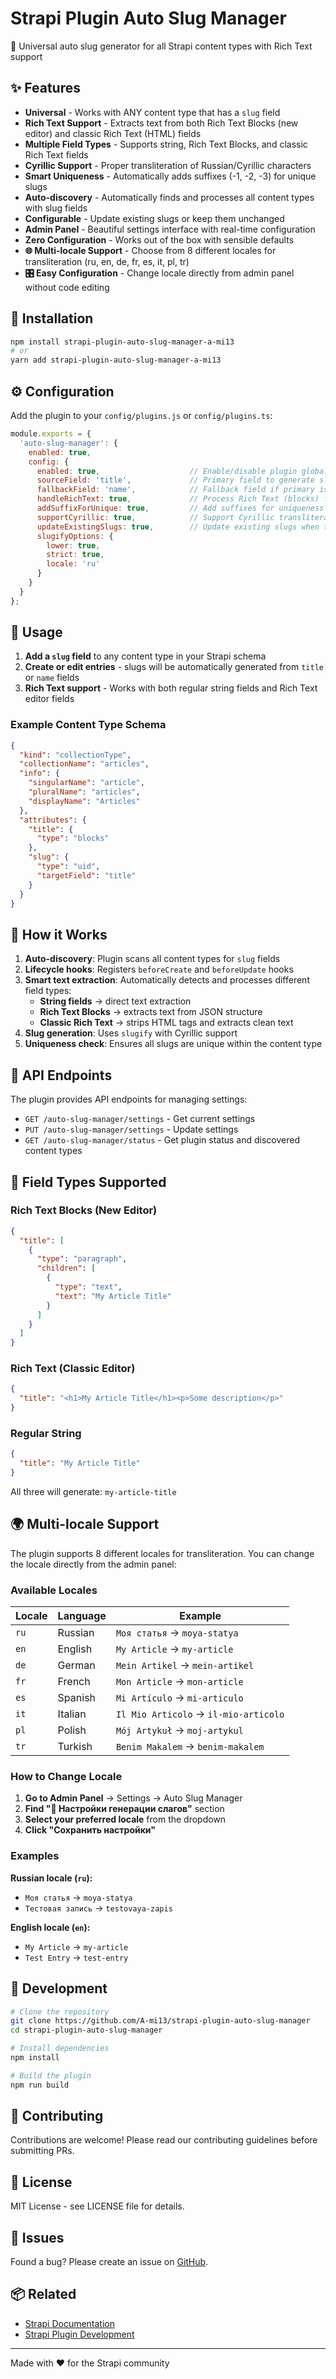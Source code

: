 # Strapi Plugin Auto Slug Manager

🔗 Universal auto slug generator for all Strapi content types with Rich Text support

## ✨ Features

- **Universal** - Works with ANY content type that has a `slug` field
- **Rich Text Support** - Extracts text from both Rich Text Blocks (new editor) and classic Rich Text (HTML) fields
- **Multiple Field Types** - Supports string, Rich Text Blocks, and classic Rich Text fields
- **Cyrillic Support** - Proper transliteration of Russian/Cyrillic characters
- **Smart Uniqueness** - Automatically adds suffixes (-1, -2, -3) for unique slugs
- **Auto-discovery** - Automatically finds and processes all content types with slug fields
- **Configurable** - Update existing slugs or keep them unchanged
- **Admin Panel** - Beautiful settings interface with real-time configuration
- **Zero Configuration** - Works out of the box with sensible defaults
- **🌐 Multi-locale Support** - Choose from 8 different locales for transliteration (ru, en, de, fr, es, it, pl, tr)
- **🎛️ Easy Configuration** - Change locale directly from admin panel without code editing

## 🚀 Installation

```bash
npm install strapi-plugin-auto-slug-manager-a-mi13
# or
yarn add strapi-plugin-auto-slug-manager-a-mi13
```

## ⚙️ Configuration

Add the plugin to your `config/plugins.js` or `config/plugins.ts`:

```javascript
module.exports = {
  'auto-slug-manager': {
    enabled: true,
    config: {
      enabled: true,                    // Enable/disable plugin globally
      sourceField: 'title',             // Primary field to generate slug from
      fallbackField: 'name',            // Fallback field if primary is empty
      handleRichText: true,             // Process Rich Text (blocks) fields
      addSuffixForUnique: true,         // Add suffixes for uniqueness
      supportCyrillic: true,            // Support Cyrillic transliteration
      updateExistingSlugs: true,        // Update existing slugs when title changes
      slugifyOptions: {
        lower: true,
        strict: true,
        locale: 'ru'
      }
    }
  }
};
```

## 📖 Usage

1. **Add a `slug` field** to any content type in your Strapi schema
2. **Create or edit entries** - slugs will be automatically generated from `title` or `name` fields
3. **Rich Text support** - Works with both regular string fields and Rich Text editor fields

### Example Content Type Schema

```json
{
  "kind": "collectionType",
  "collectionName": "articles",
  "info": {
    "singularName": "article",
    "pluralName": "articles",
    "displayName": "Articles"
  },
  "attributes": {
    "title": {
      "type": "blocks"
    },
    "slug": {
      "type": "uid",
      "targetField": "title"
    }
  }
}
```

## 🎯 How it Works

1. **Auto-discovery**: Plugin scans all content types for `slug` fields
2. **Lifecycle hooks**: Registers `beforeCreate` and `beforeUpdate` hooks
3. **Smart text extraction**: Automatically detects and processes different field types:
   - **String fields** → direct text extraction
   - **Rich Text Blocks** → extracts text from JSON structure
   - **Classic Rich Text** → strips HTML tags and extracts clean text
4. **Slug generation**: Uses `slugify` with Cyrillic support
5. **Uniqueness check**: Ensures all slugs are unique within the content type

## 🔧 API Endpoints

The plugin provides API endpoints for managing settings:

- `GET /auto-slug-manager/settings` - Get current settings
- `PUT /auto-slug-manager/settings` - Update settings
- `GET /auto-slug-manager/status` - Get plugin status and discovered content types

## 📝 Field Types Supported

### Rich Text Blocks (New Editor)
```json
{
  "title": [
    {
      "type": "paragraph",
      "children": [
        {
          "type": "text",
          "text": "My Article Title"
        }
      ]
    }
  ]
}
```

### Rich Text (Classic Editor)
```json
{
  "title": "<h1>My Article Title</h1><p>Some description</p>"
}
```

### Regular String
```json
{
  "title": "My Article Title"
}
```

All three will generate: `my-article-title`

## 🌍 Multi-locale Support

The plugin supports 8 different locales for transliteration. You can change the locale directly from the admin panel:

### Available Locales

| Locale | Language | Example |
|--------|----------|---------|
| `ru` | Russian | `Моя статья` → `moya-statya` |
| `en` | English | `My Article` → `my-article` |
| `de` | German | `Mein Artikel` → `mein-artikel` |
| `fr` | French | `Mon Article` → `mon-article` |
| `es` | Spanish | `Mi Artículo` → `mi-articulo` |
| `it` | Italian | `Il Mio Articolo` → `il-mio-articolo` |
| `pl` | Polish | `Mój Artykuł` → `moj-artykul` |
| `tr` | Turkish | `Benim Makalem` → `benim-makalem` |

### How to Change Locale

1. **Go to Admin Panel** → Settings → Auto Slug Manager
2. **Find "🔧 Настройки генерации слагов"** section
3. **Select your preferred locale** from the dropdown
4. **Click "Сохранить настройки"**

### Examples

**Russian locale (`ru`):**
- `Моя статья` → `moya-statya`
- `Тестовая запись` → `testovaya-zapis`

**English locale (`en`):**
- `My Article` → `my-article`
- `Test Entry` → `test-entry`

## 🔧 Development

```bash
# Clone the repository
git clone https://github.com/A-mi13/strapi-plugin-auto-slug-manager
cd strapi-plugin-auto-slug-manager

# Install dependencies
npm install

# Build the plugin
npm run build
```

## 🤝 Contributing

Contributions are welcome! Please read our contributing guidelines before submitting PRs.

## 📄 License

MIT License - see LICENSE file for details.

## 🐛 Issues

Found a bug? Please create an issue on [GitHub](https://github.com/A-mi13/strapi-plugin-auto-slug-manager/issues).

## 📦 Related

- [Strapi Documentation](https://docs.strapi.io/)
- [Strapi Plugin Development](https://docs.strapi.io/dev-docs/plugins-development)

---

Made with ❤️ for the Strapi community 